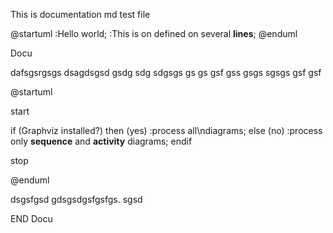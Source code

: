 This is documentation md test file

@startuml
:Hello world;
:This is on defined on
several **lines**;
@enduml

Docu 

dafsgsrgsgs dsagdsgsd gsdg
sdg sdgsgs gs gs gsf gss
 gsgs sgsgs gsf gsf

@startuml

start

if (Graphviz installed?) then (yes)
  :process all\ndiagrams;
else (no)
  :process only
  __sequence__ and __activity__ diagrams;
endif

stop

@enduml


dsgsfgsd gdsgsdgsfgsfgs. sgsd

END Docu